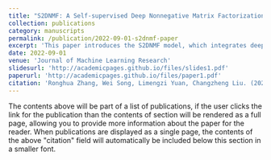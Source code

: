 ```yaml
---
title: "S2DNMF: A Self-supervised Deep Nonnegative Matrix Factorization Recommendation Model Incorporating Deep Latent Features of Network Structure"
collection: publications
category: manuscripts
permalink: /publication/2022-09-01-s2dnmf-paper
excerpt: 'This paper introduces the S2DNMF model, which integrates deep latent features of network structure into non-negative matrix factorization for recommendation systems.'
date: 2022-09-01
venue: 'Journal of Machine Learning Research'
slidesurl: 'http://academicpages.github.io/files/slides1.pdf'
paperurl: 'http://academicpages.github.io/files/paper1.pdf'
citation: 'Ronghua Zhang, Wei Song, Limengzi Yuan, Changzheng Liu. (2022). "S2DNMF: A Self-supervised Deep Nonnegative Matrix Factorization Recommendation Model Incorporating Deep Latent Features of Network Structure." Journal of Machine Learning Research. 21(8).'
---
```


The contents above will be part of a list of publications, if the user clicks the link for the publication than the contents of section will be rendered as a full page, allowing you to provide more information about the paper for the reader. When publications are displayed as a single page, the contents of the above "citation" field will automatically be included below this section in a smaller font.
